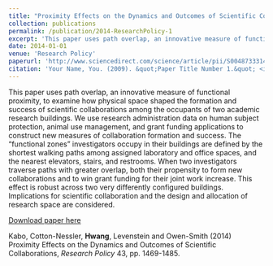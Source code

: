 ```yaml
---
title: "Proximity Effects on the Dynamics and Outcomes of Scientific Collaborations"
collection: publications
permalink: /publication/2014-ResearchPolicy-1
excerpt: 'This paper uses path overlap, an innovative measure of functional proximity, to examine how physical space shaped the formation and success of scientific collaborations among the occupants of two academic research buildings.'
date: 2014-01-01
venue: 'Research Policy'
paperurl: 'http://www.sciencedirect.com/science/article/pii/S0048733314000687'
citation: 'Your Name, You. (2009). &quot;Paper Title Number 1.&quot; <i>Journal 1</i>. 1(1).'
---
```

This paper uses path overlap, an innovative measure of functional proximity, to examine how physical space shaped the formation and success of scientific collaborations among the occupants of two academic research buildings. We use research administration data on human subject protection, animal use management, and grant funding applications to construct new measures of collaboration formation and success. The “functional zones” investigators occupy in their buildings are defined by the shortest walking paths among assigned laboratory and office spaces, and the nearest elevators, stairs, and restrooms. When two investigators traverse paths with greater overlap, both their propensity to form new collaborations and to win grant funding for their joint work increase. This effect is robust across two very differently configured buildings. Implications for scientific collaboration and the design and allocation of research space are considered.

[Download paper here](http://www.sciencedirect.com/science/article/pii/S0048733314000687)

Kabo, Cotton-Nessler, **Hwang**, Levenstein and Owen-Smith (2014) Proximity Effects on the Dynamics and Outcomes of Scientific Collaborations, *Research Policy* 43, pp. 1469-1485. 
